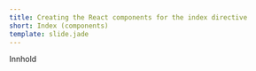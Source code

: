 ```yaml
---
title: Creating the React components for the index directive
short: Index (components)
template: slide.jade
---
```


Innhold
